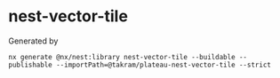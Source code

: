 # nest-vector-tile

Generated by

```
nx generate @nx/nest:library nest-vector-tile --buildable --publishable --importPath=@takram/plateau-nest-vector-tile --strict
```
